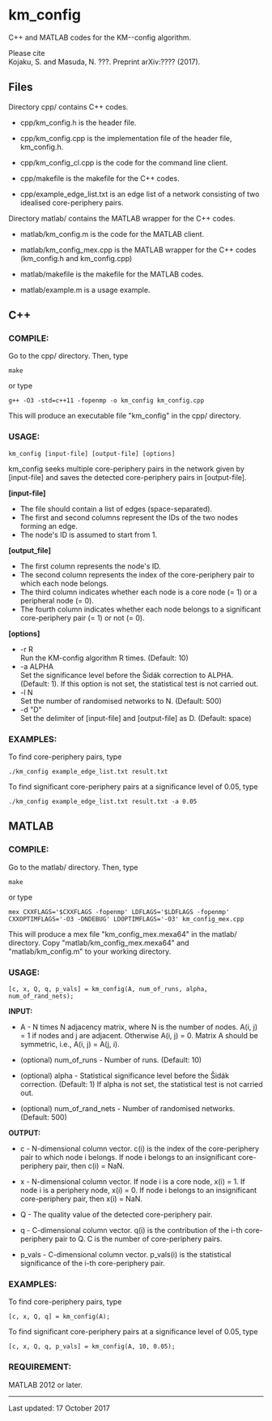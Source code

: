 # km_config
C++ and MATLAB codes for the KM--config algorithm.

Please cite  
  Kojaku, S. and Masuda, N. ???. Preprint arXiv:???? (2017).  


## Files
Directory cpp/ contains C++ codes.  

  * cpp/km_config.h is the header file.
  
  * cpp/km_config.cpp is the implementation file of the header file, km_config.h.
  
  * cpp/km_config_cl.cpp is the code for the command line client.
  
  * cpp/makefile is the makefile for the C++ codes. 

  * cpp/example_edge_list.txt is an edge list of a network consisting of two idealised core-periphery pairs.


Directory matlab/ contains the MATLAB wrapper for the C++ codes.  

  * matlab/km_config.m is the code for the MATLAB client.

  * matlab/km_config_mex.cpp is the MATLAB wrapper for the C++ codes (km_config.h and km_config.cpp)

  * matlab/makefile is the makefile for the MATLAB codes. 
  
  * matlab/example.m is a usage example.
   

## C++ 

### COMPILE:

  Go to the cpp/ directory. Then, type
        
    make
       
  or type
        
    g++ -O3 -std=c++11 -fopenmp -o km_config km_config.cpp
    	
  This will produce an executable file "km_config" in the cpp/ directory.
 
 
### USAGE:

    km_config [input-file] [output-file] [options]
  

  km_config seeks multiple core-periphery pairs in the network given by [input-file] and saves the detected core-periphery pairs in [output-file].
  
**[input-file]**  
 * The file should contain a list of edges (space-separated).  
 * The first and second columns represent the IDs of the two nodes forming an edge.    
 * The node's ID is assumed to start from 1.  
  
**[output_file]**  
 * The first column represents the node's ID.
 * The second column represents the index of the core-periphery pair to which each node belongs.
 * The third column indicates whether each node is a core node (= 1) or a peripheral node (= 0).
 * The fourth column indicates whether each node belongs to a significant core-periphery pair (= 1) or not (= 0).
  
  
**[options]**  
* -r R  
 Run the KM-config algorithm R times. (Default: 10)  
* -a ALPHA  
  Set the significance level before the Šidák correction to ALPHA. (Default: 1). If this option is not set, the statistical test is not carried out.
* -l N  
Set the number of randomised networks to N. (Default: 500)
* -d "D"  
Set the delimiter of [input-file] and [output-file] as D. (Default: space)  


 ### EXAMPLES:
    
  To find core-periphery pairs, type
    
    ./km_config example_edge_list.txt result.txt
    
  To find significant core-periphery pairs at a significance level of 0.05, type
 
    ./km_config example_edge_list.txt result.txt -a 0.05 


## MATLAB  
      
### COMPILE:

  Go to the matlab/ directory. Then, type
        
    make
    
  or type
       
    mex CXXFLAGS='$CXXFLAGS -fopenmp' LDFLAGS='$LDFLAGS -fopenmp' CXXOPTIMFLAGS='-O3 -DNDEBUG' LDOPTIMFLAGS='-O3' km_config_mex.cpp 
    
  This will produce a mex file "km_config_mex.mexa64" in the matlab/ directory. 
  Copy "matlab/km_config_mex.mexa64" and "matlab/km_config.m" to your working directory.
 
 
 ### USAGE:

    [c, x, Q, q, p_vals] = km_config(A, num_of_runs, alpha, num_of_rand_nets);
 
 
  **INPUT:** 
 
  * A - N times N adjacency matrix, where N is the number of nodes. A(i, j) = 1 if nodes and j are adjacent. Otherwise A(i, j) = 0. Matrix A should be symmetric, i.e., A(i, j) = A(j, i).
      
  * (optional) num_of_runs - Number of runs. (Default: 10) 
      
  * (optional) alpha - Statistical significance level before the Šidák correction. (Default: 1) If alpha is not set, the statistical test is not carried out. 
      
  * (optional) num_of_rand_nets - Number of randomised networks. (Default: 500) 


  **OUTPUT:**

  * c - N-dimensional column vector. c(i) is the index of the core-periphery pair to which node i belongs.
          If node i belongs to an insignificant core-periphery pair, then c(i) = NaN.
      
  * x - N-dimensional column vector. If node i is a core node, x(i) = 1. If node i is a periphery node, x(i) = 0.
          If node i belongs to an insignificant core-periphery pair, then x(i) = NaN.
      
  * Q - The quality value of the detected core-periphery pair.
      
  * q - C-dimensional column vector. q(i) is the contribution of the i-th core-periphery pair to Q.
          C is the number of core-periphery pairs.
      
  * p_vals - C-dimensional column vector. p_vals(i) is the statistical significance of the i-th core-periphery pair. 

  
### EXAMPLES:
    
To find core-periphery pairs, type 
 
    [c, x, Q, q] = km_config(A);

To find significant core-periphery pairs at a significance level of 0.05, type	
    
    [c, x, Q, q, p_vals] = km_config(A, 10, 0.05);


### REQUIREMENT: 
      
  MATLAB 2012 or later.

---
Last updated: 17 October 2017


